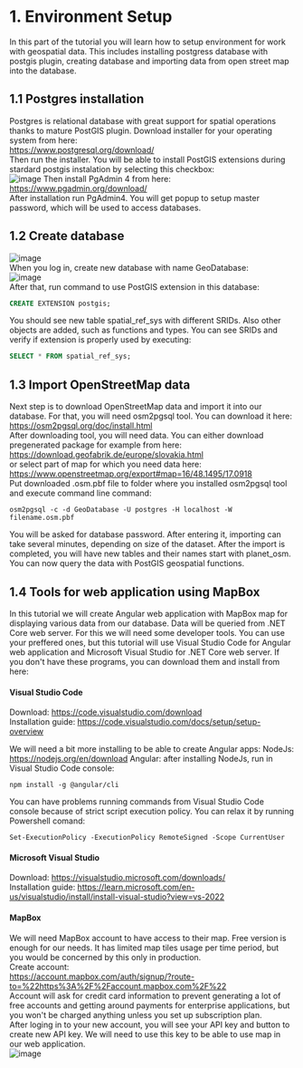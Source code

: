 # 1. Environment Setup
In this part of the tutorial you will learn how to setup environment for work with geospatial data. This includes installing postgress database with postgis plugin, creating database and importing data from open street map into the database.
## 1.1 Postgres installation
Postgres is relational database with great support for spatial operations thanks to mature PostGIS plugin.
Download installer for your operating system from here:  
https://www.postgresql.org/download/  
Then run the installer. You will be able to install PostGIS extensions during stardard postgis instalation by selecting this checkbox:  
![image](https://github.com/dpastierovic/Geospatial-Application/assets/18383754/71fac7a0-8409-406c-9514-9b3e2b734d2d)
Then install PgAdmin 4 from here:  
https://www.pgadmin.org/download/  
After installation run PgAdmin4. You will get popup to setup master password, which will be used to access databases.  
## 1.2 Create database
![image](https://github.com/dpastierovic/Geospatial-Application/assets/18383754/c1cff921-db4d-42ef-97fb-1215dc8ffe82)  
When you log in, create new database with name GeoDatabase:  
![image](https://github.com/dpastierovic/Geospatial-Application/assets/18383754/6eeaef5b-9d75-4021-927c-891bfc234986)  
After that, run command to use PostGIS extension in this database:  
```SQL
CREATE EXTENSION postgis;
```
You should see new table spatial_ref_sys with different SRIDs. Also other objects are added, such as functions and types. You can see SRIDs and verify if extension is properly used by executing:
```SQL
SELECT * FROM spatial_ref_sys;
```
## 1.3 Import OpenStreetMap data
Next step is to download OpenStreetMap data and import it into our database. For that, you will need osm2pgsql tool. You can download it here:  
https://osm2pgsql.org/doc/install.html  
After downloading tool, you will need data. You can either download pregenerated package for example from here:  
https://download.geofabrik.de/europe/slovakia.html  
or select part of map for which you need data here:  
https://www.openstreetmap.org/export#map=16/48.1495/17.0918  
Put downloaded .osm.pbf file to folder where you installed osm2pgsql tool and execute command line command:  
```
osm2pgsql -c -d GeoDatabase -U postgres -H localhost -W filename.osm.pbf
```
You will be asked for database password. After entering it, importing can take several minutes, depending on size of the dataset. After the import is completed, you will have new tables and their names start with planet_osm. You can now query the data with PostGIS geospatial functions.  
## 1.4 Tools for web application using MapBox  
In this tutorial we will create Angular web application with MapBox map for displaying various data from our database. Data will be queried from .NET Core web server. For this we will need some developer tools. You can use your preffered ones, but this tutorial will use Visual Studio Code for Angular web application and Microsoft Visual Studio for .NET Core web server. If you don't have these programs, you can download them and install from here:  
#### Visual Studio Code
Download: https://code.visualstudio.com/download  
Installation guide: https://code.visualstudio.com/docs/setup/setup-overview  

We will need a bit more installing to be able to create Angular apps:
NodeJs: https://nodejs.org/en/download
Angular: after installing NodeJs, run in Visual Studio Code console:
```
npm install -g @angular/cli
```
You can have problems running commands from Visual Studio Code console because of strict script execution policy. You can relax it by running Powershell comand:  
```
Set-ExecutionPolicy -ExecutionPolicy RemoteSigned -Scope CurrentUser
```

#### Microsoft Visual Studio
Download: https://visualstudio.microsoft.com/downloads/  
Installation guide: https://learn.microsoft.com/en-us/visualstudio/install/install-visual-studio?view=vs-2022

#### MapBox
We will need MapBox account to have access to their map. Free version is enough for our needs. It has limited map tiles usage per time period, but you would be concerned by this only in production.  
Create account:  
https://account.mapbox.com/auth/signup/?route-to=%22https%3A%2F%2Faccount.mapbox.com%2F%22  
Account will ask for credit card information to prevent generating a lot of free accounts and getting around payments for enterprise applications, but you won't be charged anything unless you set up subscription plan.  
After loging in to your new account, you will see your API key and button to create new API key. We will need to use this key to be able to use map in our web application.  
![image](https://github.com/dpastierovic/Geospatial-Application/assets/18383754/b095353d-4d69-4d73-aa9a-220db1457a3f)
